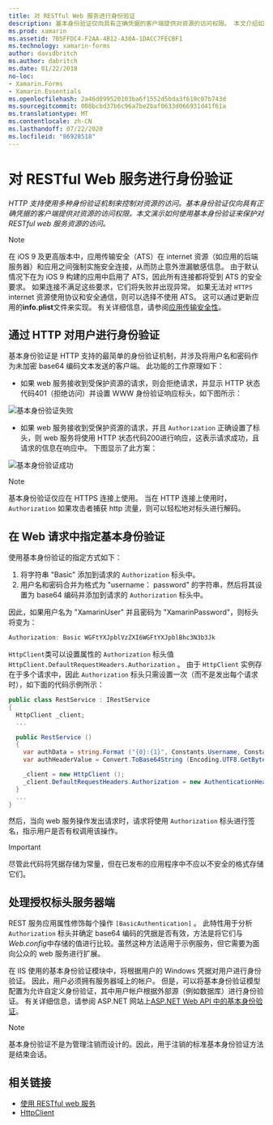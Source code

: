 ```yaml
---
title: 对 RESTful Web 服务进行身份验证
description: 基本身份验证仅向具有正确凭据的客户端提供对资源的访问权限。 本文介绍如何使用基本身份验证来保护对 RESTful web 服务资源的访问。
ms.prod: xamarin
ms.assetid: 7B5FFDC4-F2AA-4B12-A30A-1DACC7FECBF1
ms.technology: xamarin-forms
author: davidbritch
ms.author: dabritch
ms.date: 01/22/2018
no-loc:
- Xamarin.Forms
- Xamarin.Essentials
ms.openlocfilehash: 2a46d099520103ba6f1552d5bda3f619c07b743d
ms.sourcegitcommit: 008bcbd37b6c96a7be2baf0633d066931d41f61a
ms.translationtype: MT
ms.contentlocale: zh-CN
ms.lasthandoff: 07/22/2020
ms.locfileid: "86928518"
---
```

# <a name="authenticate-a-restful-web-service"></a>对 RESTful Web 服务进行身份验证

_HTTP 支持使用多种身份验证机制来控制对资源的访问。基本身份验证仅向具有正确凭据的客户端提供对资源的访问权限。本文演示如何使用基本身份验证来保护对 RESTful web 服务资源的访问。_

> [!NOTE]
> 在 iOS 9 及更高版本中，应用传输安全（ATS）在 internet 资源（如应用的后端服务器）和应用之间强制实施安全连接，从而防止意外泄漏敏感信息。 由于默认情况下在为 iOS 9 构建的应用中启用了 ATS，因此所有连接都将受到 ATS 的安全要求。 如果连接不满足这些要求，它们将失败并出现异常。
> 如果无法对 `HTTPS` internet 资源使用协议和安全通信，则可以选择不使用 ATS。 这可以通过更新应用的**info.plist**文件来实现。 有关详细信息，请参阅[应用传输安全性](~/ios/app-fundamentals/ats.md)。

## <a name="authenticating-users-over-http"></a>通过 HTTP 对用户进行身份验证

基本身份验证是 HTTP 支持的最简单的身份验证机制，并涉及将用户名和密码作为未加密 base64 编码文本发送的客户端。 此功能的工作原理如下：

- 如果 web 服务接收到受保护资源的请求，则会拒绝请求，并显示 HTTP 状态代码401（拒绝访问）并设置 WWW 身份验证响应标头，如下图所示：

![基本身份验证失败](rest-images/basic-authentication-fail.png)

- 如果 web 服务接收到受保护资源的请求，并且 `Authorization` 正确设置了标头，则 web 服务将使用 HTTP 状态代码200进行响应，这表示请求成功，且请求的信息在响应中。 下图显示了此方案：

![基本身份验证成功](rest-images/basic-authentication-success.png)

> [!NOTE]
> 基本身份验证仅应在 HTTPS 连接上使用。 当在 HTTP 连接上使用时， `Authorization` 如果攻击者捕获 http 流量，则可以轻松地对标头进行解码。

## <a name="specifying-basic-authentication-in-a-web-request"></a>在 Web 请求中指定基本身份验证

使用基本身份验证的指定方式如下：

1. 将字符串 "Basic" 添加到请求的 `Authorization` 标头中。
1. 用户名和密码合并为格式为 "username： password" 的字符串，然后将其设置为 base64 编码并添加到请求的 `Authorization` 标头中。

因此，如果用户名为 "XamarinUser" 并且密码为 "XamarinPassword"，则标头将变为：

```csharp
Authorization: Basic WGFtYXJpblVzZXI6WGFtYXJpblBhc3N3b3Jk
```

`HttpClient`类可以设置属性的 `Authorization` 标头值 `HttpClient.DefaultRequestHeaders.Authorization` 。 由于 `HttpClient` 实例存在于多个请求中，因此 `Authorization` 标头只需设置一次（而不是发出每个请求时），如下面的代码示例所示：

```csharp
public class RestService : IRestService
{
  HttpClient _client;
  ...

  public RestService ()
  {
    var authData = string.Format ("{0}:{1}", Constants.Username, Constants.Password);
    var authHeaderValue = Convert.ToBase64String (Encoding.UTF8.GetBytes (authData));

    _client = new HttpClient ();
    _client.DefaultRequestHeaders.Authorization = new AuthenticationHeaderValue ("Basic", authHeaderValue);
  }
  ...
}
```

然后，当向 web 服务操作发出请求时，请求将使用 `Authorization` 标头进行签名，指示用户是否有权调用该操作。

> [!IMPORTANT]
> 尽管此代码将凭据存储为常量，但在已发布的应用程序中不应以不安全的格式存储它们。

## <a name="processing-the-authorization-header-server-side"></a>处理授权标头服务器端

REST 服务应用属性修饰每个操作 `[BasicAuthentication]` 。 此特性用于分析 `Authorization` 标头并确定 base64 编码的凭据是否有效，方法是将它们与*Web.config*中存储的值进行比较。虽然这种方法适用于示例服务，但它需要为面向公众的 web 服务进行扩展。

在 IIS 使用的基本身份验证模块中，将根据用户的 Windows 凭据对用户进行身份验证。 因此，用户必须拥有服务器域上的帐户。 但是，可以将基本身份验证模型配置为允许自定义身份验证，其中用户帐户根据外部源（例如数据库）进行身份验证。 有关详细信息，请参阅 ASP.NET 网站上[ASP.NET Web API 中的基本身份验证](https://www.asp.net/web-api/overview/security/basic-authentication)。

> [!NOTE]
> 基本身份验证不是为管理注销而设计的。因此，用于注销的标准基本身份验证方法是结束会话。

## <a name="related-links"></a>相关链接

- [使用 RESTful web 服务](~/xamarin-forms/data-cloud/web-services/rest.md)
- [HttpClient](https://msdn.microsoft.com/library/system.net.http.httpclient(v=vs.110).aspx)
